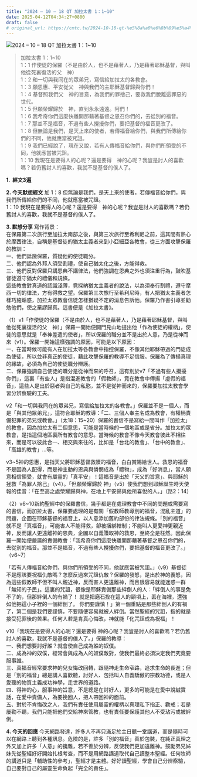 ```yaml
---
title: "2024 – 10 – 18 QT 加拉太書 1：1~10"
date: 2025-04-12T04:34:27+0800
draft: false
# original_url: https://cmtc.tw/2024-10-18-qt-%e5%8a%a0%e6%8b%89%e5%a4%aa%e6%9b%b8-1%ef%bc%9a110
---
```


![2024 – 10 – 18 QT 加拉太書 1：1\~10](/images/qt.jpg  "2024 – 10 – 18 QT 加拉太書 1：1\~10")

> 加拉太書 1：1\~10  
> 1：1 作使徒的保羅（不是由於人，也不是藉著人，乃是藉著耶穌基督，與叫他從死裏復活的父　神）  
> 1：2 和一切與我同在的眾弟兄，寫信給加拉太的各教會。  
> 1：3 願恩惠、平安從父　神與我們的主耶穌基督歸與你們！  
> 1：4 基督照我們父　神的旨意，為我們的罪捨己，要救我們脫離這罪惡的世代。  
> 1：5 但願榮耀歸於　神，直到永永遠遠。阿們！  
> 1：6 我希奇你們這麼快離開那藉著基督之恩召你們的，去從別的福音。  
> 1：7 那並不是福音，不過有些人攪擾你們，要把基督的福音更改了。  
> 1：8 但無論是我們，是天上來的使者，若傳福音給你們，與我們所傳給你們的不同，他就應當被咒詛。  
> 1：9 我們已經說了，現在又說，若有人傳福音給你們，與你們所領受的不同，他就應當被咒詛。  
> 1：10 我現在是要得人的心呢？還是要得　神的心呢？我豈是討人的喜歡嗎？若仍舊討人的喜歡，我就不是基督的僕人了。

**1.  經文3遍**

**2. 今天默想經文**
加 1：8 但無論是我們，是天上來的使者，若傳福音給你們，與我們所傳給你們的不同，他就應當被咒詛。  
1：10 我現在是要得人的心呢？還是要得　神的心呢？我豈是討人的喜歡嗎？若仍舊討人的喜歡，我就不是基督的僕人了。

**3. 默想分享**
寫作背景：  
在保羅第二次旅行至加拉太南部之後，與第三次旅行至希利尼之前，這其間有熱心於摩西律法，自稱是基督徒的猶太主義者來到小亞細亞各教會，從三方面攻擊保羅的教訓：  
一、他們詆譭保羅，質疑他的使徒職分。  
二、他們認為外邦人須受割禮，使自己猶太化之後，方能得救。  
三、他們反對保羅只講恩典不講律法，他們強調在恩典之外也須注重行為，鼓吹基督徒遵守猶太的禮儀和規條。  
這些教會對真道的認識淺薄，竟採納猶太主義者的說法，以為須奉行割禮，遵守摩西一切的律法，方有得救之望。保羅第三次旅行至希利尼時，有人把猶太主義者怎樣巧施煽惑，加拉太眾教會信徒怎樣猶疑不定的消息告訴他。保羅乃作書引導並勸勉他們，使之棄謬歸真。這書便是《加拉太書》。

（1）v1「作使徒的保羅（不是由於人，也不是藉著人，乃是藉著耶穌基督，與叫他從死裏復活的父　神）」保羅一開始便開門見山地提出他「作為使徒的權柄」，使徒的意思就是「奉神差遣的使者」，所以保羅的職分並不是出於人意，乃是從神而來（v1）。保羅一開始這樣強調的原因，可能是以下原因：  
一、在當時候可能有人在加拉太等各教會中指控保羅，不像其他耶穌帶過的門徒成為使徒，所以並非真正的使徒，藉此攻擊保羅的教導不足信服。保羅為了傳揚真理的緣故，必須為自己的使徒職分辯護。  
二、保羅強調自己使徒的職分是從神而來的呼召，這有別於v7「不過有些人攪擾你們」，這裏「有些人」是指混進教會的「假教師」，竟在教會中傳揚「虛假的福音」，這些人是出於惡者與自己的私慾，並不是從神而來的，保羅要加拉太教會學習分辨察驗的工夫。

v2「和一切與我同在的眾弟兄，寫信給加拉太的各教會。」保羅並不是一個人，而是「與其他眾弟兄」，這符合耶穌的教導：「二、三個人奉主名成為教會，有權柄責備犯罪的弟兄或教會。」（太18：15\~20）保羅的書信不是寫給一間叫作「加拉太」的教會，因為加拉太有二個意思，可能是當時候的一個地區或是省分。加拉太的眾教會，是指這個地區裏所有教會的意思。當時候的教會不像今天教會彼此不相往來，而是可以彼此合一、相交與來往的，比如是「台北的教會」、「台中的教會」、「高雄的教會」…等。

v3\~5神的恩惠，是指天父將耶穌基督救贖的福音，白白賞賜給世人。救恩的福音不是因為人配得，而是神主動的恩典與憐憫成為「禮物」，成為「好消息」，當人願意相信領受，就會有屬靈的「真平安」！這福音是出於「天父的旨意」、與耶穌的拯救「為罪人捨己」（v4）。「但願榮耀歸於 神」（v5）使我們想到耶穌誕生時天使報的佳音：「在至高之處榮耀歸與神，在地上平安歸與他所喜悅的人。」（路2：14）

（2）v6\~10新約聖經中的保羅書信，幾乎都是在處理教會中不同的問題或需要寫的書信，而加拉太書，保羅要處理的是有關「假教師教導別的福音，混亂主道」的問題，企圖在耶穌基督的福音上，以人意添加舊約部份的律法規條。「別的福音」就不是「真福音」，可能害人不能得救，卻被捆綁轄制；不能叫人更愛神更親近神，反而讓人更遠離神的恩典，企圖以自義賺取神的救恩，至終全是枉然。因此保羅一開始便嚴厲的責備教會：「我希奇你們這麼快離開那藉著基督之恩召你們的，去從別的福音。那並不是福音，不過有些人攪擾你們，要把基督的福音更改了。」（v6\~7）

「若有人傳福音給你們，與你們所領受的不同，他就應當被咒詛。」（v9）基督徒不是應該要祝福仇敵嗎？怎麼反過來咒詛仇敵？保羅的發怒，是出於神的義怒，因為這些假教師不但不叫人親近神，反而害人更遠離神，而且很容易就能迷惑一群「無知的子民」。這裏的咒詛，很像是耶穌責備那些絆倒人的人：「絆倒人的事是免不了的，但那絆倒人的有禍了！ 就是把磨石拴在這人的頸項上，丟在海裡，還強如他把這小子裡的一個絆倒了。 你們要謹慎！」第一個重點是那些絆倒人的有禍了，第二個是我們要謹慎，不要隨便容易就被人絆倒。當然聖經的咒詛，指的就是接受犯罪後的苦果。任何人若是肯真心悔改，神就能「化咒詛成為祝福」！

v10「我現在是要得人的心呢？還是要得 神的心呢？我豈是討人的喜歡嗎？若仍舊討人的喜歡，我就不是基督的僕人了。」保羅的教導：  
一、我們想要討好誰？就會使自己成為誰的奴僕。  
二、成為神的奴僕，經常會與成為人的奴僕敵對，使我們最終必須決定我們究竟要服事誰。  
三、真福音經常要求神的兒女悔改回轉，跟隨神走生命窄路，追求生命的長進；但是「別的福音」總是講人喜歡聽，討好人、包括叫人自義驕傲的宗教功德，或是人愛聽的物質主義成功神學，走世界的道路。  
四、得神的心，服事神的旨意，不是總是在討好人，更多的可能是在愛中說誠實話，在愛中責備人，為要挽回人，把人帶回神的面前。  
五、對於不肯悔改之人，我們有責任使用屬靈的權柄以真理私下指正、勸戒；若是屢勸不聽，我們只能把他們交給神來管教，也有責任要保護其他人不受玷污或被絆倒。

**4. 今天的回應**
今天網路發達，許多人不再只滿足於主日聽一堂講道，而是隨時可以在網路上聽到各種訊息。危險的是，許多「別的福音」善於包裝，在純正真理之外又加上許多「人意」的攙雜，若不善於分辨，反使我們更加遠離神。鼓勵弟兄姊妹先從聖經好好開始扎根考查，而不是用網路講道取代自己讀整本聖經。任何牧師的講道只是「輔助性的參考」，聖經才是主體。好好讀聖經，學會自己分辨察驗，自己要對自己的屬靈生命負起「完全的責任」。
